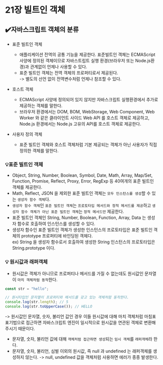 # 21장 빌트인 객체

## ✔️자바스크립트 객체의 분류

- 표준 빌트인 객체<br>

  - 애플리케이션 전역의 공통 기능을 제공한다. 표준빌트인 객체는 ECMAScript 사양에 정의된 객체이므로 자바스트립트 실행 환경(브라우저 또는 Node.js환경)과 관계없이 언제나 사용할 수 있다.
  - 표준 빌트인 객체는 전역 객체의 프로퍼티로서 제공된다. <br>
    -> 별도의 선언 없이 전역변수처럼 언제나 참조할 수 있다.

- 호스트 객체

  - ECMAScript 사양에 정의되어 있지 않지만 자바스크립트 실행환경에서 추가로 제공하는 객체를 말한다.
  - 브라우저 환경에서는 DOM, BOM, WebStorage, Web Component, Web Worker 와 같은 클라이언트 사이드 Web API 를 호스트 객체로 제공하고, Node.js 환경에서는 Node.js 고유의 API를 호스트 객체로 제공한다.

- 사용자 정의 객체
  - 표준 빌트인 객체와 호스트 객체처럼 기본 제공되는 객체가 아닌 사용자가 직접 정의한 객체를 말한다.

### 💡표준 빌트인 객체

- Object, String, Number, Boolean, Symbol, Date, Math, Array, Map/Set, Function, Promise, Reflect, Proxy, Error, RegExp 등 40여개의 표준 빌트인 객체를 제공한다.
- Math, Reflect, JSON 을 제외한 표준 빌트인 객체는 `모두 인스턴스를 생성`할 수 있는 `생성자 함수 객체`다.
- `생성자 함수 객체`인 `표준 빌트인 객체`는 `프로토타입 메서드와 정적 메서드를 제공`하고 `생성자 함수 객체가 아닌 표준 빌트인 객체`는 `정적 메서드만` 제공한다.
- 표준 빌트인 객체인 String, Number, Boolean, Function, Array, Data 는 생성자 함수로 호출하여 인스턴스를 생성할 수 있다.
- 생성자 함수인 표준 빌트인 객체가 생성한 인스턴스의 프로토타입은 표준 빌트인 객체의 prototype 프로퍼티에 바인딩된 객체다.<br>
  ex) String 을 생성자 함수로서 호출하여 생성한 String 인스턴스의 프로토타입은 String.prototype 이다.

### 💡 원시값과 래퍼객체

- 원시값은 객체가 아니므로 프로퍼티나 메서드를 가질 수 없는데도 원시값인 문자열이 `마치 객체처럼 동작`한다.

```jsx
const str = "hello";

// 원시타입인 문자열이 프로퍼티와 메서드를 갖고 있는 객체처럼 동작한다.
console.log(str.length); // 5
console.log(str.toUpperCase()); // HELLO
```

-> 원시값인 문자열, 숫자, 불리언 값인 경우 이들 원시값에 대해 마치 객체처럼 마침표 표기법으로 접근하면 자바스크립트 엔진이 일시적으로 원시값을 연관된 객체로 변환해 주시기 때문이다.

- 문자열, 숫자, 불리언 값에 대해 `객체처럼 접근하면 생성`되는 `임시 객체`를 `래퍼객체`라 한다.
- 문자열, 숫자, 불리언, 심벌 이외의 원시값, 즉 null 과 undefined 는 래퍼객체를 생성하지 않는다. -> null, undefined 값을 객체처럼 사용하면 에러가 종종 발생한다.
